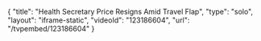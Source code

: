 {
    "title": "Health Secretary Price Resigns Amid Travel Flap",
    "type": "solo",
    "layout": "iframe-static",
    "videoId": "123186604",
    "url": "\/tvpembed\/123186604"
}